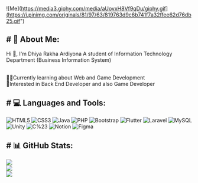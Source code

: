 ![Me](https://media3.giphy.com/media/aUovxH8Vf9qDu/giphy.gif](https://i.pinimg.com/originals/81/97/63/819763d9c6b741f7a32ffee62d76db25.gif")

<h2 align="left"># 💫 About Me:</h2>
Hi 👋, I'm Dhiya Rakha Ardiyona
A student of Information Technology Department (Business Information System)

<br>👨‍💻Currently learning about Web and Game Development<br>🧐Interested in Back End Developer and also Game Developer

<h2 align="left"># 💻 Languages and Tools:</h2>

![HTML5](https://img.shields.io/badge/html5-%23E34F26.svg?style=for-the-badge&logo=html5&logoColor=white) ![CSS3](https://img.shields.io/badge/css3-%231572B6.svg?style=for-the-badge&logo=css3&logoColor=white) ![Java](https://img.shields.io/badge/java-%23ED8B00.svg?style=for-the-badge&logo=openjdk&logoColor=white) ![PHP](https://img.shields.io/badge/php-%23777BB4.svg?style=for-the-badge&logo=php&logoColor=white) ![Bootstrap](https://img.shields.io/badge/bootstrap-%238511FA.svg?style=for-the-badge&logo=bootstrap&logoColor=white) ![Flutter](https://img.shields.io/badge/Flutter-%2302569B.svg?style=for-the-badge&logo=Flutter&logoColor=white) ![Laravel](https://img.shields.io/badge/laravel-%23FF2D20.svg?style=for-the-badge&logo=laravel&logoColor=white) ![MySQL](https://img.shields.io/badge/mysql-4479A1.svg?style=for-the-badge&logo=mysql&logoColor=white) ![Unity](https://img.shields.io/badge/Unity-%23000000.svg?style=for-the-badge&logo=unity&logoColor=white) ![C%23](https://img.shields.io/badge/C%23-%23239120.svg?style=for-the-badge&logo=c-%23&logoColor=white) ![Notion](https://img.shields.io/badge/Notion-%23000000.svg?style=for-the-badge&logo=notion&logoColor=white) ![Figma](https://img.shields.io/badge/Figma-%23F24E1E.svg?style=for-the-badge&logo=figma&logoColor=white)

<h2 align="left"># 📊 GitHub Stats: </h2>

![](https://github-readme-stats.vercel.app/api?username=Ardiyona&theme=blueberry&hide_border=false&include_all_commits=false&count_private=false)<br/>
![](https://github-readme-streak-stats.herokuapp.com/?user=Ardiyona&theme=blueberry&hide_border=false)<br/>
![](https://github-readme-stats.vercel.app/api/top-langs/?username=Ardiyona&theme=blueberry&hide_border=false&include_all_commits=false&count_private=false&layout=compact)
